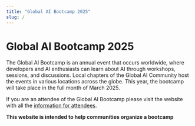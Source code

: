 ```yaml
---
title: "Global AI Bootcamp 2025"
slug: /
---
```

# Global AI Bootcamp 2025

The Global AI Bootcamp is an annual event that occurs worldwide, where developers and AI enthusiasts can learn about AI through workshops, sessions, and discussions. Local chapters of the Global AI Community host the events in various locations across the globe. This year, the bootcamp will take place in the full month of March 2025.

If you are an attendee of the Global AI Bootcamp please visit the website with all the [information for attendees](https://globalai.community/bootcamp#attendees).

**This website is intended to help communities organize a bootcamp**